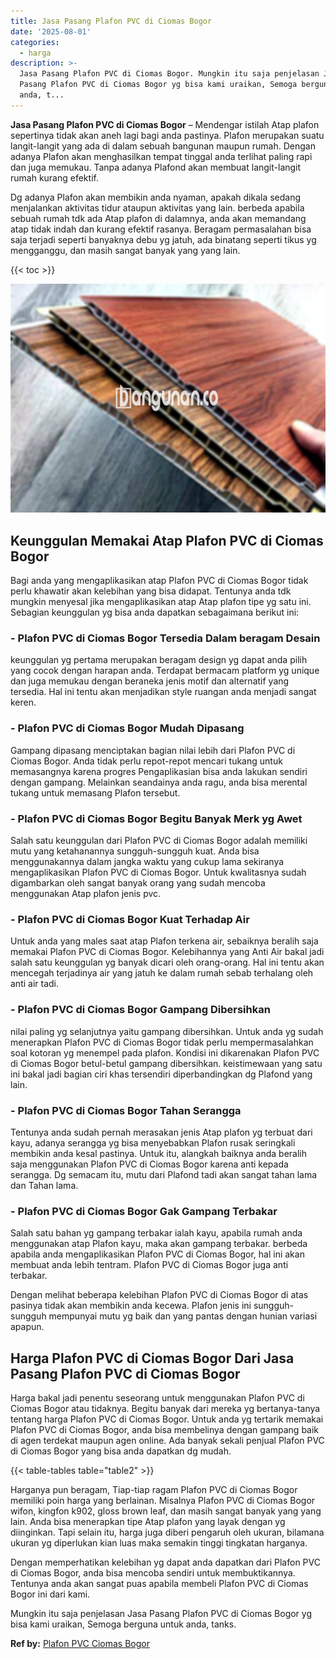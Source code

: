 ```yaml
---
title: Jasa Pasang Plafon PVC di Ciomas Bogor
date: '2025-08-01'
categories:
  - harga
description: >-
  Jasa Pasang Plafon PVC di Ciomas Bogor. Mungkin itu saja penjelasan Jasa
  Pasang Plafon PVC di Ciomas Bogor yg bisa kami uraikan, Semoga berguna untuk
  anda, t...
---
```


**Jasa Pasang Plafon PVC di Ciomas Bogor** – Mendengar istilah Atap plafon sepertinya tidak akan aneh lagi bagi anda pastinya. Plafon merupakan suatu langit-langit yang ada di dalam sebuah bangunan maupun rumah. Dengan adanya Plafon akan menghasilkan tempat tinggal anda terlihat paling rapi dan juga memukau. Tanpa adanya Plafond akan membuat langit-langit rumah kurang efektif.

Dg adanya Plafon akan membikin anda nyaman, apakah dikala sedang menjalankan aktivitas tidur ataupun aktivitas yang lain. berbeda apabila sebuah rumah tdk ada Atap plafon di dalamnya, anda akan memandang atap tidak indah dan kurang efektif rasanya. Beragam permasalahan bisa saja terjadi seperti banyaknya debu yg jatuh, ada binatang seperti tikus yg mengganggu, dan masih sangat banyak yang yang lain.

{{< toc >}}

![Jasa Pasang Plafon PVC di Ciomas Bogor](/images/flafond-pvc-murah16.png)

## Keunggulan Memakai Atap Plafon PVC di Ciomas Bogor

Bagi anda yang mengaplikasikan atap Plafon PVC di Ciomas Bogor tidak perlu khawatir akan kelebihan yang bisa didapat. Tentunya anda tdk mungkin menyesal jika mengaplikasikan atap Atap plafon tipe yg satu ini. Sebagian keunggulan yg bisa anda dapatkan sebagaimana berikut ini:

### \- Plafon PVC di Ciomas Bogor Tersedia Dalam beragam Desain

keunggulan yg pertama merupakan beragam design yg dapat anda pilih yang cocok dengan harapan anda. Terdapat bermacam platform yg unique dan juga memukau dengan beraneka jenis motif dan alternatif yang tersedia. Hal ini tentu akan menjadikan style ruangan anda menjadi sangat keren.

### \- Plafon PVC di Ciomas Bogor Mudah Dipasang

Gampang dipasang menciptakan bagian nilai lebih dari Plafon PVC di Ciomas Bogor. Anda tidak perlu repot-repot mencari tukang untuk memasangnya karena progres Pengaplikasian bisa anda lakukan sendiri dengan gampang. Melainkan seandainya anda ragu, anda bisa merental tukang untuk memasang Plafon tersebut.

### \- Plafon PVC di Ciomas Bogor Begitu Banyak Merk yg Awet

Salah satu keunggulan dari Plafon PVC di Ciomas Bogor adalah memiliki mutu yang ketahanannya sungguh-sungguh kuat. Anda bisa menggunakannya dalam jangka waktu yang cukup lama sekiranya mengaplikasikan Plafon PVC di Ciomas Bogor. Untuk kwalitasnya sudah digambarkan oleh sangat banyak orang yang sudah mencoba menggunakan Atap plafon jenis pvc.

### \- Plafon PVC di Ciomas Bogor Kuat Terhadap Air

Untuk anda yang males saat atap Plafon terkena air, sebaiknya beralih saja memakai Plafon PVC di Ciomas Bogor. Kelebihannya yang Anti Air bakal jadi salah satu keunggulan yg banyak dicari oleh orang-orang. Hal ini tentu akan mencegah terjadinya air yang jatuh ke dalam rumah sebab terhalang oleh anti air tadi.

### \- Plafon PVC di Ciomas Bogor Gampang Dibersihkan

nilai paling yg selanjutnya yaitu gampang dibersihkan. Untuk anda yg sudah menerapkan Plafon PVC di Ciomas Bogor tidak perlu mempermasalahkan soal kotoran yg menempel pada plafon. Kondisi ini dikarenakan Plafon PVC di Ciomas Bogor betul-betul gampang dibersihkan. keistimewaan yang satu ini bakal jadi bagian ciri khas tersendiri diperbandingkan dg Plafond yang lain.

### \- Plafon PVC di Ciomas Bogor Tahan Serangga

Tentunya anda sudah pernah merasakan jenis Atap plafon yg terbuat dari kayu, adanya serangga yg bisa menyebabkan Plafon rusak seringkali membikin anda kesal pastinya. Untuk itu, alangkah baiknya anda beralih saja menggunakan Plafon PVC di Ciomas Bogor karena anti kepada serangga. Dg semacam itu, mutu dari Plafond tadi akan sangat tahan lama dan Tahan lama.

### \- Plafon PVC di Ciomas Bogor Gak Gampang Terbakar

Salah satu bahan yg gampang terbakar ialah kayu, apabila rumah anda menggunakan atap Plafon kayu, maka akan gampang terbakar. berbeda apabila anda mengaplikasikan Plafon PVC di Ciomas Bogor, hal ini akan membuat anda lebih tentram. Plafon PVC di Ciomas Bogor juga anti terbakar.

Dengan melihat beberapa kelebihan Plafon PVC di Ciomas Bogor di atas pasinya tidak akan membikin anda kecewa. Plafon jenis ini sungguh-sungguh mempunyai mutu yg baik dan yang pantas dengan hunian variasi apapun.

## Harga Plafon PVC di Ciomas Bogor Dari Jasa Pasang Plafon PVC di Ciomas Bogor

Harga bakal jadi penentu seseorang untuk menggunakan Plafon PVC di Ciomas Bogor atau tidaknya. Begitu banyak dari mereka yg bertanya-tanya tentang harga Plafon PVC di Ciomas Bogor. Untuk anda yg tertarik memakai Plafon PVC di Ciomas Bogor, anda bisa membelinya dengan gampang baik di agen terdekat maupun agen online. Ada banyak sekali penjual Plafon PVC di Ciomas Bogor yang bisa anda dapatkan dg mudah.

{{< table-tables table="table2" >}}

Harganya pun beragam, Tiap-tiap ragam Plafon PVC di Ciomas Bogor memiliki poin harga yang berlainan. Misalnya Plafon PVC di Ciomas Bogor wifon, kingfon k902, gloss brown leaf, dan masih sangat banyak yang yang lain. Anda bisa menerapkan tipe Atap plafon yang layak dengan yg diinginkan. Tapi selain itu, harga juga diberi pengaruh oleh ukuran, bilamana ukuran yg diperlukan kian luas maka semakin tinggi tingkatan harganya.

Dengan memperhatikan kelebihan yg dapat anda dapatkan dari Plafon PVC di Ciomas Bogor, anda bisa mencoba sendiri untuk membuktikannya. Tentunya anda akan sangat puas apabila membeli Plafon PVC di Ciomas Bogor ini dari kami.

Mungkin itu saja penjelasan Jasa Pasang Plafon PVC di Ciomas Bogor yg bisa kami uraikan, Semoga berguna untuk anda, tanks.

**Ref by:** [Plafon PVC Ciomas Bogor](https://id.wikipedia.org/wiki/Plafon)
